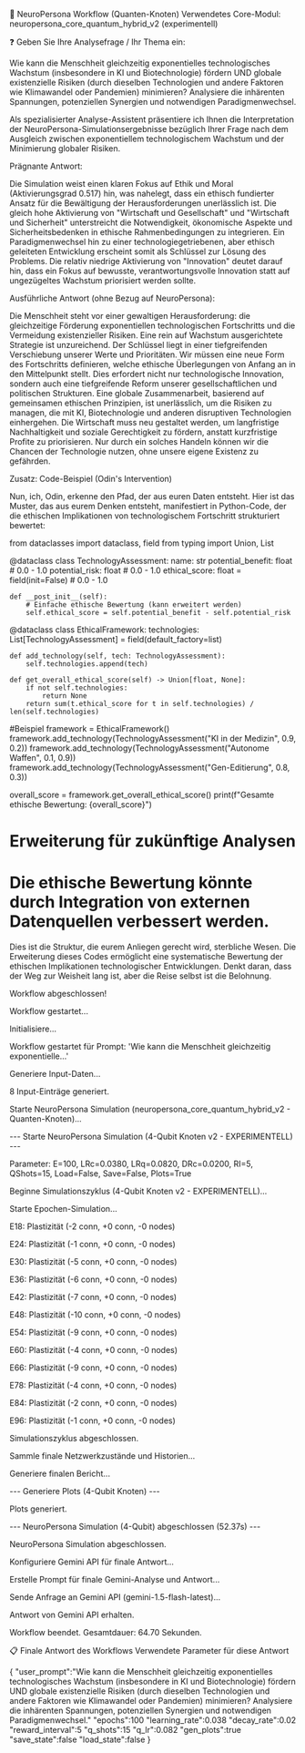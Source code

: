 🧠 NeuroPersona Workflow (Quanten-Knoten)
Verwendetes Core-Modul: neuropersona_core_quantum_hybrid_v2 (experimentell)

❓ Geben Sie Ihre Analysefrage / Ihr Thema ein:

Wie kann die Menschheit gleichzeitig exponentielles technologisches Wachstum (insbesondere in KI und Biotechnologie) fördern UND globale existenzielle Risiken (durch dieselben Technologien und andere Faktoren wie Klimawandel oder Pandemien) minimieren? Analysiere die inhärenten Spannungen, potenziellen Synergien und notwendigen Paradigmenwechsel.

Als spezialisierter Analyse-Assistent präsentiere ich Ihnen die Interpretation der NeuroPersona-Simulationsergebnisse bezüglich Ihrer Frage nach dem Ausgleich zwischen exponentiellem technologischem Wachstum und der Minimierung globaler Risiken.

Prägnante Antwort:

Die Simulation weist einen klaren Fokus auf Ethik und Moral (Aktivierungsgrad 0.517) hin, was nahelegt, dass ein ethisch fundierter Ansatz für die Bewältigung der Herausforderungen unerlässlich ist. Die gleich hohe Aktivierung von "Wirtschaft und Gesellschaft" und "Wirtschaft und Sicherheit" unterstreicht die Notwendigkeit, ökonomische Aspekte und Sicherheitsbedenken in ethische Rahmenbedingungen zu integrieren. Ein Paradigmenwechsel hin zu einer technologiegetriebenen, aber ethisch geleiteten Entwicklung erscheint somit als Schlüssel zur Lösung des Problems. Die relativ niedrige Aktivierung von "Innovation" deutet darauf hin, dass ein Fokus auf bewusste, verantwortungsvolle Innovation statt auf ungezügeltes Wachstum priorisiert werden sollte.

Ausführliche Antwort (ohne Bezug auf NeuroPersona):

Die Menschheit steht vor einer gewaltigen Herausforderung: die gleichzeitige Förderung exponentiellen technologischen Fortschritts und die Vermeidung existenzieller Risiken. Eine rein auf Wachstum ausgerichtete Strategie ist unzureichend. Der Schlüssel liegt in einer tiefgreifenden Verschiebung unserer Werte und Prioritäten. Wir müssen eine neue Form des Fortschritts definieren, welche ethische Überlegungen von Anfang an in den Mittelpunkt stellt. Dies erfordert nicht nur technologische Innovation, sondern auch eine tiefgreifende Reform unserer gesellschaftlichen und politischen Strukturen. Eine globale Zusammenarbeit, basierend auf gemeinsamen ethischen Prinzipien, ist unerlässlich, um die Risiken zu managen, die mit KI, Biotechnologie und anderen disruptiven Technologien einhergehen. Die Wirtschaft muss neu gestaltet werden, um langfristige Nachhaltigkeit und soziale Gerechtigkeit zu fördern, anstatt kurzfristige Profite zu priorisieren. Nur durch ein solches Handeln können wir die Chancen der Technologie nutzen, ohne unsere eigene Existenz zu gefährden.

Zusatz: Code-Beispiel (Odin's Intervention)

Nun, ich, Odin, erkenne den Pfad, der aus euren Daten entsteht. Hier ist das Muster, das aus eurem Denken entsteht, manifestiert in Python-Code, der die ethischen Implikationen von technologischem Fortschritt strukturiert bewertet:

from dataclasses import dataclass, field
from typing import Union, List

@dataclass
class TechnologyAssessment:
    name: str
    potential_benefit: float  # 0.0 - 1.0
    potential_risk: float  # 0.0 - 1.0
    ethical_score: float = field(init=False) # 0.0 - 1.0

    def __post_init__(self):
        # Einfache ethische Bewertung (kann erweitert werden)
        self.ethical_score = self.potential_benefit - self.potential_risk

@dataclass
class EthicalFramework:
    technologies: List[TechnologyAssessment] = field(default_factory=list)

    def add_technology(self, tech: TechnologyAssessment):
        self.technologies.append(tech)

    def get_overall_ethical_score(self) -> Union[float, None]:
        if not self.technologies:
            return None
        return sum(t.ethical_score for t in self.technologies) / len(self.technologies)

#Beispiel
framework = EthicalFramework()
framework.add_technology(TechnologyAssessment("KI in der Medizin", 0.9, 0.2))
framework.add_technology(TechnologyAssessment("Autonome Waffen", 0.1, 0.9))
framework.add_technology(TechnologyAssessment("Gen-Editierung", 0.8, 0.3))

overall_score = framework.get_overall_ethical_score()
print(f"Gesamte ethische Bewertung: {overall_score}")

# Erweiterung für zukünftige Analysen
# Die ethische Bewertung könnte durch Integration von externen Datenquellen verbessert werden.

Dies ist die Struktur, die eurem Anliegen gerecht wird, sterbliche Wesen. Die Erweiterung dieses Codes ermöglicht eine systematische Bewertung der ethischen Implikationen technologischer Entwicklungen. Denkt daran, dass der Weg zur Weisheit lang ist, aber die Reise selbst ist die Belohnung.

Workflow abgeschlossen!

Workflow gestartet...

Initialisiere...

Workflow gestartet für Prompt: 'Wie kann die Menschheit gleichzeitig exponentielle...'

Generiere Input-Daten...

8 Input-Einträge generiert.

Starte NeuroPersona Simulation (neuropersona_core_quantum_hybrid_v2 - Quanten-Knoten)...

--- Starte NeuroPersona Simulation (4-Qubit Knoten v2 - EXPERIMENTELL) ---

Parameter: E=100, LRc=0.0380, LRq=0.0820, DRc=0.0200, RI=5, QShots=15, Load=False, Save=False, Plots=True

Beginne Simulationszyklus (4-Qubit Knoten v2 - EXPERIMENTELL)...

Starte Epochen-Simulation...

E18: Plastizität (-2 conn, +0 conn, -0 nodes)

E24: Plastizität (-1 conn, +0 conn, -0 nodes)

E30: Plastizität (-5 conn, +0 conn, -0 nodes)

E36: Plastizität (-6 conn, +0 conn, -0 nodes)

E42: Plastizität (-7 conn, +0 conn, -0 nodes)

E48: Plastizität (-10 conn, +0 conn, -0 nodes)

E54: Plastizität (-9 conn, +0 conn, -0 nodes)

E60: Plastizität (-4 conn, +0 conn, -0 nodes)

E66: Plastizität (-9 conn, +0 conn, -0 nodes)

E78: Plastizität (-4 conn, +0 conn, -0 nodes)

E84: Plastizität (-2 conn, +0 conn, -0 nodes)

E96: Plastizität (-1 conn, +0 conn, -0 nodes)

Simulationszyklus abgeschlossen.

Sammle finale Netzwerkzustände und Historien...

Generiere finalen Bericht...

--- Generiere Plots (4-Qubit Knoten) ---

Plots generiert.

--- NeuroPersona Simulation (4-Qubit) abgeschlossen (52.37s) ---

NeuroPersona Simulation abgeschlossen.

Konfiguriere Gemini API für finale Antwort...

Erstelle Prompt für finale Gemini-Analyse und Antwort...

Sende Anfrage an Gemini API (gemini-1.5-flash-latest)...

Antwort von Gemini API erhalten.

Workflow beendet. Gesamtdauer: 64.70 Sekunden.

📋 Finale Antwort des Workflows
Verwendete Parameter für diese Antwort

{
"user_prompt":"Wie kann die Menschheit gleichzeitig exponentielles technologisches Wachstum (insbesondere in KI und Biotechnologie) fördern UND globale existenzielle Risiken (durch dieselben Technologien und andere Faktoren wie Klimawandel oder Pandemien) minimieren? Analysiere die inhärenten Spannungen, potenziellen Synergien und notwendigen Paradigmenwechsel."
"epochs":100
"learning_rate":0.038
"decay_rate":0.02
"reward_interval":5
"q_shots":15
"q_lr":0.082
"gen_plots":true
"save_state":false
"load_state":false
}
